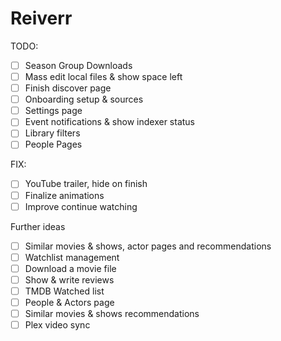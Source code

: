 # Reiverr

TODO:

- [ ] Season Group Downloads
- [ ] Mass edit local files & show space left
- [ ] Finish discover page
- [ ] Onboarding setup & sources
- [ ] Settings page
- [ ] Event notifications & show indexer status
- [ ] Library filters
- [ ] People Pages

FIX:

- [ ] YouTube trailer, hide on finish
- [ ] Finalize animations
- [ ] Improve continue watching

Further ideas

- [ ] Similar movies & shows, actor pages and recommendations
- [ ] Watchlist management
- [ ] Download a movie file
- [ ] Show & write reviews
- [ ] TMDB Watched list
- [ ] People & Actors page
- [ ] Similar movies & shows recommendations
- [ ] Plex video sync

